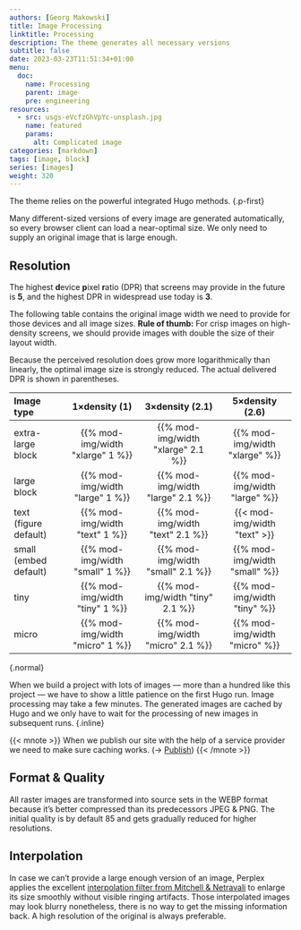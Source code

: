 ```yaml
---
authors: [Georg Makowski]
title: Image Processing
linktitle: Processing
description: The theme generates all necessary versions 
subtitle: false
date: 2023-03-23T11:51:34+01:00 
menu:
  doc:
    name: Processing
    parent: image
    pre: engineering
resources:
  - src: usgs-eVcfzGhVpYc-unsplash.jpg
    name: featured
    params:
      alt: Complicated image
categories: [markdown]
tags: [image, block]
series: [images]
weight: 320
---
```


The theme relies on the powerful integrated Hugo methods.
{.p-first}
<!--more-->

Many different-sized versions of every image are generated automatically, so every browser client can load a near-optimal size. We only need to supply an original image that is large enough.

## Resolution

The highest **d**evice **p**ixel **r**atio (DPR) that screens may provide in the future is **5**, and the highest DPR in widespread use today is **3**.

The following table contains the original image width we need to provide for those devices and all image sizes.
**Rule of thumb:** For crisp images on high-density screens, we should provide images with double the size of their layout width.

Because the perceived resolution does grow more logarithmically than linearly, the optimal image size is strongly reduced. The actual delivered DPR is shown in parentheses.  

| Image type                        |            1&times;density (1)            | 3&times;density (2.1) |    5&times;density (2.6)         |
| :-------------------------------- | :------------------------------: |:----: | :----------------------------: |
| extra-large block                 | {{% mod-img/width "xlarge" 1 %}} | {{% mod-img/width "xlarge" 2.1 %}} | {{% mod-img/width "xlarge" %}} |
| large block                       | {{% mod-img/width "large" 1 %}}  | {{% mod-img/width "large" 2.1 %}} |{{% mod-img/width "large" %}}  |
| text (figure default)                   |  {{% mod-img/width "text" 1 %}}  | {{% mod-img/width "text" 2.1 %}} |  {{< mod-img/width "text" >}}  |
| small (embed default) |      {{% mod-img/width "small" 1 %}}      | {{% mod-img/width "small" 2.1 %}}  |  {{% mod-img/width "small" %}}     |
| tiny                    |     {{% mod-img/width "tiny" 1 %}}     | {{% mod-img/width "tiny" 2.1 %}}  |  {{% mod-img/width "tiny" %}}     |
| micro                |     {{% mod-img/width "micro" 1 %}}     |   {{% mod-img/width "micro" 2.1 %}} | {{% mod-img/width "micro" %}}     |
{.normal}

When we build a project with lots of images — more than a hundred like this project — we have to show a little patience on the first Hugo run. Image processing may take a few minutes. The generated images are cached by Hugo and we only have to wait for the processing of new images in subsequent runs.
{.inline}

{{< mnote >}}
When we publish our site with the help of a service provider we need to make sure caching works. (&rightarrow; [Publish](/doc/intro/workflow/publish))
{{< /mnote >}}

## Format & Quality

All raster images are transformed into source sets in the WEBP format because it’s better compressed than its predecessors JPEG & PNG. The initial quality is by default 85 and gets gradually reduced for higher resolutions.

## Interpolation

In case we can’t provide a large enough version of an image, Perplex applies the excellent [interpolation filter from Mitchell & Netravali][filter] to enlarge its size smoothly without visible ringing artifacts. Those interpolated images may look blurry nonetheless, there is no way to get the missing information back. A high resolution of the original is always preferable.

[filter]: https://gohugo.io/content-management/image-processing/#resampling-filter
